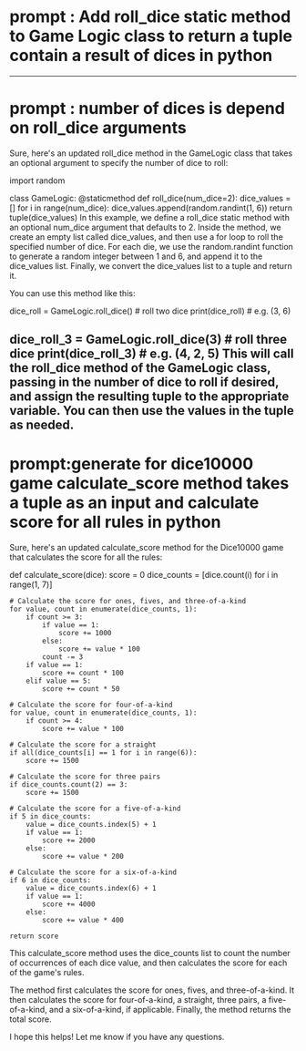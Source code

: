 # prompt : Add roll_dice static method to Game Logic class to return a tuple contain a result of dices in python
-----------------------------------------------------
# prompt : number of dices is depend on roll_dice arguments

Sure, here's an updated roll_dice method in the GameLogic class that takes an optional argument to specify the number of dice to roll:

import random

class GameLogic:
    @staticmethod
    def roll_dice(num_dice=2):
        dice_values = []
        for i in range(num_dice):
            dice_values.append(random.randint(1, 6))
        return tuple(dice_values)
In this example, we define a roll_dice static method with an optional num_dice argument that defaults to 2. Inside the method, we create an empty list called dice_values, and then use a for loop to roll the specified number of dice. For each die, we use the random.randint function to generate a random integer between 1 and 6, and append it to the dice_values list. Finally, we convert the dice_values list to a tuple and return it.

You can use this method like this:

dice_roll = GameLogic.roll_dice()    # roll two dice
print(dice_roll)  # e.g. (3, 6)

dice_roll_3 = GameLogic.roll_dice(3)  # roll three dice
print(dice_roll_3)  # e.g. (4, 2, 5)
This will call the roll_dice method of the GameLogic class, passing in the number of dice to roll if desired, and assign the resulting tuple to the appropriate variable. You can then use the values in the tuple as needed.
-------------------------------------------

# prompt:generate for dice10000 game calculate_score method takes a tuple as an input and calculate score for all rules in python
Sure, here's an updated calculate_score method for the Dice10000 game that calculates the score for all the rules:

def calculate_score(dice):
    score = 0
    dice_counts = [dice.count(i) for i in range(1, 7)]

    # Calculate the score for ones, fives, and three-of-a-kind
    for value, count in enumerate(dice_counts, 1):
        if count >= 3:
            if value == 1:
                score += 1000
            else:
                score += value * 100
            count -= 3
        if value == 1:
            score += count * 100
        elif value == 5:
            score += count * 50

    # Calculate the score for four-of-a-kind
    for value, count in enumerate(dice_counts, 1):
        if count >= 4:
            score += value * 100

    # Calculate the score for a straight
    if all(dice_counts[i] == 1 for i in range(6)):
        score += 1500

    # Calculate the score for three pairs
    if dice_counts.count(2) == 3:
        score += 1500

    # Calculate the score for a five-of-a-kind
    if 5 in dice_counts:
        value = dice_counts.index(5) + 1
        if value == 1:
            score += 2000
        else:
            score += value * 200

    # Calculate the score for a six-of-a-kind
    if 6 in dice_counts:
        value = dice_counts.index(6) + 1
        if value == 1:
            score += 4000
        else:
            score += value * 400

    return score
This calculate_score method uses the dice_counts list to count the number of occurrences of each dice value, and then calculates the score for each of the game's rules.

The method first calculates the score for ones, fives, and three-of-a-kind. It then calculates the score for four-of-a-kind, a straight, three pairs, a five-of-a-kind, and a six-of-a-kind, if applicable. Finally, the method returns the total score.

I hope this helps! Let me know if you have any questions.